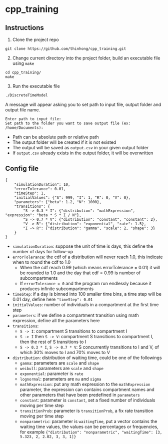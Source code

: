 # cpp_training

## Instructions

1. Clone the project repo
```
git clone https://github.com/thinhong/cpp_training.git
```

2. Change current directory into the project folder, build an executable file using `make`
```
cd cpp_training/
make
```

3. Run the executable file
```
./DiscreteTimeModel
```

A message will appear asking you to set path to input file, output folder and output file name.
```
Enter path to input file: 
Set path to the folder you want to save output file (ex: /home/Documents): 
```
* Path can be absolute path or relative path
* The output folder will be created if it is not existed
* The output will be saved as `output.csv` in your given output folder
* If `output.csv` already exists in the output folder, it will be overwritten 

## Config file
```
{
    "simulationDuration": 10,
    "errorTolerance": 0.01,
    "timeStep": 1,
    "initialValues": {"S": 999, "I": 1, "R": 0, "V": 0},
    "parameters": {"beta": 1.2, "N": 1000},
    "transitions": {
        "S -> 0.3 * I": {"distribution": "mathExpression", "expression": "beta * S * I / N"}, 
        "S -> 0.7 * V": {"distribution": "constant", "constant": 2},
        "V -> R": {"distribution": "exponential", "rate": 1.5}, 
        "I -> R": {"distribution": "gamma", "scale": 2, "shape": 3}
    }
}
```
* `simulationDuration`: suppose the unit of time is days, this define the number of days for follow-up
* `errorTolerance`: the cdf of a distribution will never reach 1.0, this  indicate when to round the cdf to 1.0
    * When the cdf reach 0.99 (which means errorTolerance = 0.01) it will be rounded to 1.0 and the day that cdf = 0.99 is number of subcompartments
    * If `errorTolerance = 0` and the program run endlessly because it produces infinite subcompartments
* `timeStep`: if a day is binned into 100 smaller time bins, a time step will be 0.01 day, define here `"timeStep": 0.01`
* `initialValues`: number of individuals in a compartment at the first time step
* `parameters`: if we define a compartment transition using math expression, define all the parameters here
* `transitions`:
    * `S -> I`: compartment S transitions to compartment I
    * `S -> I` then `S -> V`: compartment S transitions to compartment I, then the rest of S transitions to I
    * `S -> 0.3 * I`, `S -> 0.7 * V`: S concurrently transitions to I and V, of which 30% moves to I and 70% moves to V
* `distribution`: distribution of waiting time, could be one of the followings
    * `gamma`: parameters are `scale` and `shape`
    * `weibull`: parameters are `scale` and `shape`
    * `exponential`: parameter is `rate`
    * `lognormal`: parameters are `mu` and `sigma`
    * `mathExpression`: put any math expression to the `mathExpression` parameter, the expression can contains compartment names and other parameters that have been predefined in `parameters`
    * `constant`: parameter is `constant`, set a fixed number of individuals moving per time step
    * `transitionProb`: parameter is `transitionProb`, a fix rate transition moving per time step
    * `nonparametric`: parameter is `waitingTime`, put a vector contains the waiting time values, the values can be percentages or frequencies, for example `{"distribution": "nonparametric", "waitingTime": [3, 5.323, 2, 2.02, 3, 3, 1]}`
